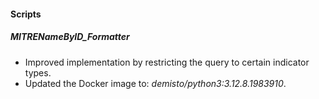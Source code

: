 
#### Scripts

##### MITRENameByID_Formatter

- Improved implementation by restricting the query to certain indicator types.
- Updated the Docker image to: *demisto/python3:3.12.8.1983910*.
